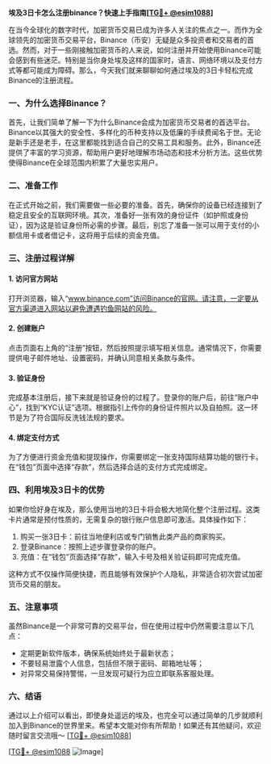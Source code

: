 **埃及3日卡怎么注册binance？快速上手指南[[TG💪+ @esim1088](https://t.me/s/esim1088)]**

在当今全球化的数字时代，加密货币交易已成为许多人关注的焦点之一。而作为全球领先的加密货币交易平台，Binance（币安）无疑是众多投资者和交易者的首选。然而，对于一些刚接触加密货币的人来说，如何注册并开始使用Binance可能会感到有些迷茫。特别是当你身处埃及这样的国家时，语言、网络环境以及支付方式等都可能成为障碍。那么，今天我们就来聊聊如何通过埃及的3日卡轻松完成Binance的注册流程。

### 一、为什么选择Binance？

首先，让我们简单了解一下为什么Binance会成为加密货币交易者的首选平台。Binance以其强大的安全性、多样化的币种支持以及低廉的手续费闻名于世。无论是新手还是老手，在这里都能找到适合自己的交易工具和服务。此外，Binance还提供了丰富的学习资源，帮助用户更好地理解市场动态和技术分析方法。这些优势使得Binance在全球范围内积累了大量忠实用户。

### 二、准备工作

在正式开始之前，我们需要做一些必要的准备。首先，确保你的设备已经连接到了稳定且安全的互联网环境。其次，准备好一张有效的身份证件（如护照或身份证），因为这是验证身份所必需的步骤。最后，别忘了准备一张可以用于支付的小额信用卡或者借记卡，这将用于后续的资金充值。

### 三、注册过程详解

#### 1. 访问官方网站
打开浏览器，输入“www.binance.com”访问Binance的官网。请注意，一定要从官方渠道进入网站以避免遭遇钓鱼网站的风险。

#### 2. 创建账户
点击页面右上角的“注册”按钮，然后按照提示填写相关信息。通常情况下，你需要提供电子邮件地址、设置密码，并确认同意相关条款与条件。

#### 3. 验证身份
完成基本注册后，接下来就是验证身份的过程了。登录你的账户后，前往“账户中心”，找到“KYC认证”选项。根据指引上传你的身份证件照片以及自拍照。这一环节是为了符合国际反洗钱法规的要求。

#### 4. 绑定支付方式
为了方便进行资金充值和提现操作，你需要绑定一张支持国际结算功能的银行卡。在“钱包”页面中选择“存款”，然后选择合适的支付方式完成绑定。

### 四、利用埃及3日卡的优势

如果你恰好身在埃及，那么使用当地的3日卡将会极大地简化整个注册过程。这类卡片通常是预付性质的，无需复杂的银行账户信息即可激活。具体操作如下：

1. 购买一张3日卡：前往当地便利店或专门销售此类产品的商家购买。
2. 登录Binance：按照上述步骤登录你的账户。
3. 充值：在“钱包”页面选择“存款”，输入卡号及相关验证码即可完成充值。

这种方式不仅操作简便快捷，而且能够有效保护个人隐私，非常适合初次尝试加密货币交易的朋友。

### 五、注意事项

虽然Binance是一个非常可靠的交易平台，但在使用过程中仍然需要注意以下几点：
- 定期更新软件版本，确保系统始终处于最新状态；
- 不要轻易泄露个人信息，包括但不限于密码、邮箱地址等；
- 对异常交易保持警惕，一旦发现可疑行为应立即联系客服处理。

### 六、结语

通过以上介绍可以看出，即使身处遥远的埃及，也完全可以通过简单的几步就顺利加入到Binance的世界里来。希望本文能对你有所帮助！如果还有其他疑问，欢迎随时留言交流哦～ [[TG💪+ @esim1088](https://t.me/s/esim1088)]

[[TG💪+ @esim1088](https://t.me/s/esim1088) ![Image](https://i.postimg.cc/4NQfJmqS/Snipaste-2025-05-13-00-14-12.png)]